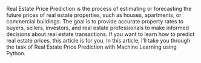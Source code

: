 Real Estate Price Prediction is the process of estimating or forecasting the future prices of real estate properties, such as houses, apartments, or commercial buildings. The goal is to provide accurate property rates to buyers, sellers, investors, and real estate professionals to make informed decisions about real estate transactions. If you want to learn how to predict real estate prices, this article is for you. In this article, I’ll take you through the task of Real Estate Price Prediction with Machine Learning using Python.

